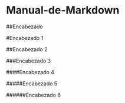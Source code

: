 # Manual-de-Markdown

##Encabezado

#Encabezado 1

##Encabezado 2

###Encabezado 3

####Encabezado 4

#####Encabezado 5

######Encabezado 6

